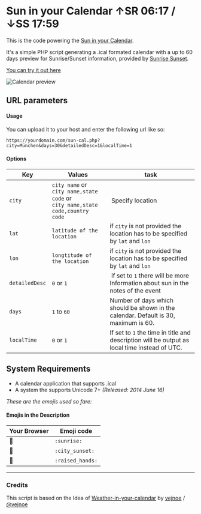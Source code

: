 # Sun in your Calendar   ↑SR 06:17 / ↓SS 17:59

This is the code powering the [Sun in your Calendar](https://sun.maxmichels.de/?from=github.com).

It's a simple PHP script generating a .ical formated calendar with a up to 60 days preview for Sunrise/Sunset information, provided by [Sunrise Sunset](https://sunrise-sunset.org/).

[You can try it out here](https://sun.maxmichels.de/?from=github.com)

![Calendar preview](https://sun.maxmichels.de/screenshot-calendar.png)

## URL parameters

#### Usage
You can upload it to your host and enter the following url like so:

```url
https://yourdomain.com/sun-cal.php?city=München&days=30&detailedDesc=1&localTime=1
```

#### Options

Key | Values | task
--- | ------ | ---
`city` | `city name` or <br>`city name,state code` or <br>`city name,state code,country code` | Specify location
`lat` | `latitude of the location` | if `city` is not provided the location has to be specified by `lat` and `lon`
`lon` | `longtitude of the location`| if `city` is not provided the location has to be specified by `lat` and `lon`
`detailedDesc` | `0` or `1` | if set to `1` there will be more Information about sun in the notes of the event
`days` | `1` to `60` | Number of days which should be shown in the calendar. Default is 30, maximum is 60.
`localTime` | `0` or `1` | If set to `1` the time in title and description will be output as local time instead of UTC.

## System Requirements

- A calendar application that supports .ical
- A system the supports Unicode 7+ *(Released: 2014 June 16)*

*These are the emojis used so fare:*

#### Emojis in the Description

Your Browser | Emoji code
------------ | ----------
🌅 | `:sunrise:`
🌇  | `:city_sunset:`
🙌 | `:raised_hands:`

---
### Credits

This script is based on the Idea of [Weather-in-your-calendar](https://github.com/vejnoe/weather-in-your-calendar/) by [vejnoe](https://vejnoe.dk/) / [@vejnoe](https://github.com/vejnoe)